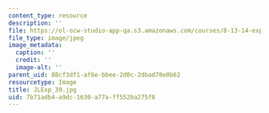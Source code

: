 ```yaml
---
content_type: resource
description: ''
file: https://ol-ocw-studio-app-qa.s3.amazonaws.com/courses/8-13-14-experimental-physics-i-ii-junior-lab-fall-2016-spring-2017/7b71adb4a9dc1630a77aff552ba275f8_JLExp_39.jpg
file_type: image/jpeg
image_metadata:
  caption: ''
  credit: ''
  image-alt: ''
parent_uid: 88cf3df1-af6e-bbee-2d0c-2dbad78e0b62
resourcetype: Image
title: JLExp_39.jpg
uid: 7b71adb4-a9dc-1630-a77a-ff552ba275f8
---
```

